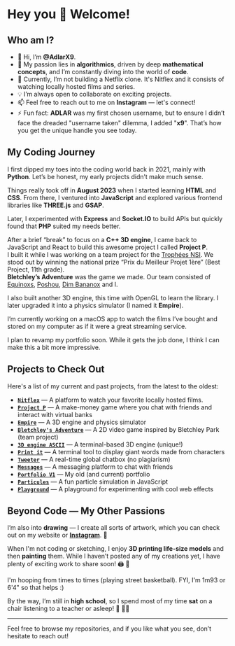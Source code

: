 # Hey you 🫵 Welcome!

## Who am I?

- 👋 Hi, I’m **@AdlarX9**.
- 🧠 My passion lies in **algorithmics**, driven by deep **mathematical concepts**, and I’m constantly diving into the world of **code**.
- 🌱 Currently, I’m not building a Netflix clone. It's Nitflex and it consists of watching locally hosted films and series.
- 💡 I’m always open to collaborate on exciting projects.
- 📫 Feel free to reach out to me on **Instagram** — let's connect!
- ⚡ Fun fact: **ADLAR** was my first chosen username, but to ensure I didn’t face the dreaded "username taken" dilemma, I added "**x9**". That’s how you get the unique handle you see today.

## My Coding Journey

I first dipped my toes into the coding world back in 2021, mainly with **Python**. Let’s be honest, my early projects didn’t make much sense.

Things really took off in **August 2023** when I started learning **HTML** and **CSS**. From there, I ventured into **JavaScript** and explored various frontend libraries like **THREE.js** and **GSAP**.
 
Later, I experimented with **Express** and **Socket.IO** to build APIs but quickly found that **PHP** suited my needs better. 

After a brief “break” to focus on a **C++ 3D engine**, I came back to JavaScript and React to build this awesome project I called **Project P**.  
I built it while I was working on a team project for the [Trophées NSI](https://trophees-nsi.fr). We stood out by winning the national prize “Prix du Meilleur Projet 1ère” (Best Project, 11th grade).  
**Bletchley’s Adventure** was the game we made. Our team consisted of [Equinoxs](https://github.com/Equinoxs), [Poshou](https://github.com/Popashoubi), [Dim Bananox](https://github.com/Dim-Bananox) and I.

I also built another 3D engine, this time with OpenGL to learn the library. I later upgraded it into a physics simulator (I named it **Empire**).

I’m currently working on a macOS app to watch the films I’ve bought and stored on my computer as if it were a great streaming service.

I plan to revamp my portfolio soon. While it gets the job done, I think I can make this a bit more impressive.

## Projects to Check Out

Here's a list of my current and past projects, from the latest to the oldest:
- **[`Nitflex`](https://github.com/AdlarX9/nitflex)** — A platform to watch your favorite locally hosted films.
- **[`Project P`](https://github.com/AdlarX9/project-p)** — A make-money game where you chat with friends and interact with virtual banks
- **[`Empire`](https://github.com/AdlarX9/empire)** — A 3D engine and physics simulator
- **[`Bletchley's Adventure`](https://github.com/Equinoxs/trophees-nsi)** — A 2D video game inspired by Bletchley Park (team project)
- **[`3D engine ASCII`](https://github.com/AdlarX9/3d-engine-ascii)** — A terminal-based 3D engine (unique!)
- **[`Print it`](https://github.com/AdlarX9/print-it)** — A terminal tool to display giant words made from characters
- **[`Tweeter`](https://github.com/AdlarX9/tweeter)** — A real-time global chatbox (no plagiarism)
- **[`Messages`](https://github.com/AdlarX9/messages)** — A messaging platform to chat with friends
- **[`Portfolio V1`](https://github.com/AdlarX9/portfolio-v1)** — My old (and current) portfolio
- **[`Particules`](https://github.com/AdlarX9/particle-simulation)** — A fun particle simulation in JavaScript
- **[`Playground`](https://github.com/AdlarX9/playground)** — A playground for experimenting with cool web effects

## Beyond Code — My Other Passions

I’m also into **drawing** — I create all sorts of artwork, which you can check out on my website or [**Instagram**](https://www.instagram.com/alexis_lrse/). 🎨

When I'm not coding or sketching, I enjoy **3D printing life-size models** and then **painting** them. While I haven’t posted any of my creations yet, I have plenty of exciting work to share soon! 🖨️ 🎨

I'm hooping from times to times (playing street basketball). FYI, I'm 1m93 or 6'4" so that helps :)

By the way, I’m still in **high school**, so I spend most of my time **sat** on a chair listening to a teacher or asleep! 🛌 👨‍🏫

---

Feel free to browse my repositories, and if you like what you see, don’t hesitate to reach out!

